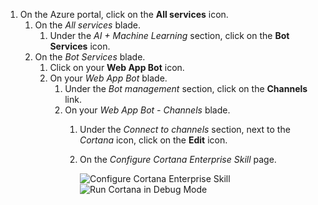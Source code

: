 1.  On the Azure portal, click on the **All services** icon.  
    1.  On the *All services* blade.  
        1.  Under the *AI + Machine Learning* section, click on the **Bot Services** icon.  
    2.  On the *Bot Services* blade.  
        1.  Click on your **Web App Bot** icon.  
        2.  On your *Web App Bot* blade.  
            1.  Under the *Bot management* section, click on the **Channels** link.  
            2.  On your *Web App Bot - Channels* blade.  
                1.  Under the *Connect to channels* section, next to the *Cortana* icon, click on the **Edit** icon.  
                2.  On the *Configure Cortana Enterprise Skill* page.  
                    
                    ![Configure Cortana Enterprise Skill](../media/images/enterprise-configure_cortana_skill.png)  
                    ![Run Cortana in Debug Mode](../media/images/enterprise-run_debug_mode.png)  
                    